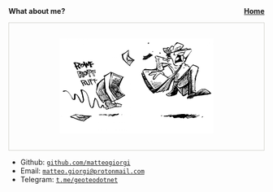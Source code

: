 <nav class="site-nav" style="font-weight:bold">
    What about me?
    <a href="index" style="float:right">Home</a>
</nav>


<p style="text-align:center; border:1px solid #d0d0cc;">
    <img width=60% style="padding:30px;" src="pics/mail.png">
</p>

- Github: [`github.com/matteogiorgi`](https://github.com/matteogiorgi)
- Email: [`matteo.giorgi@protonmail.com`](mailto:matteo.giorgi@protonmail.com)
- Telegram: [`t.me/geoteodotnet`](https://t.me/geoteodotnet)
